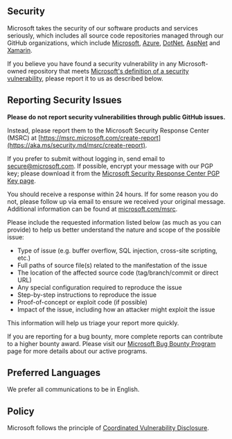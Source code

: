 <!-- BEGIN MICROSOFT SECURITY.MD V0.0.9 BLOCK -->

## Security

Microsoft takes the security of our software products and services seriously, which includes all source code
repositories managed through our GitHub organizations, which
include [Microsoft](https://github.com/Microsoft), [Azure](https://github.com/Azure), [DotNet](https://github.com/dotnet), [AspNet](https://github.com/aspnet)
and [Xamarin](https://github.com/xamarin).

If you believe you have found a security vulnerability in any Microsoft-owned repository that
meets [Microsoft's definition of a security vulnerability](https://aka.ms/security.md/definition), please report it to
us as described below.

## Reporting Security Issues

**Please do not report security vulnerabilities through public GitHub issues.**

Instead, please report them to the Microsoft Security Response Center (MSRC)
at [https://msrc.microsoft.com/create-report](https://aka.ms/security.md/msrc/create-report).

If you prefer to submit without logging in, send email to [secure@microsoft.com](mailto:secure@microsoft.com). If
possible, encrypt your message with our PGP key; please download it from
the [Microsoft Security Response Center PGP Key page](https://aka.ms/security.md/msrc/pgp).

You should receive a response within 24 hours. If for some reason you do not, please follow up via email to ensure we
received your original message. Additional information can be found
at [microsoft.com/msrc](https://www.microsoft.com/msrc).

Please include the requested information listed below (as much as you can provide) to help us better understand the
nature and scope of the possible issue:

* Type of issue (e.g. buffer overflow, SQL injection, cross-site scripting, etc.)
* Full paths of source file(s) related to the manifestation of the issue
* The location of the affected source code (tag/branch/commit or direct URL)
* Any special configuration required to reproduce the issue
* Step-by-step instructions to reproduce the issue
* Proof-of-concept or exploit code (if possible)
* Impact of the issue, including how an attacker might exploit the issue

This information will help us triage your report more quickly.

If you are reporting for a bug bounty, more complete reports can contribute to a higher bounty award. Please visit
our [Microsoft Bug Bounty Program](https://aka.ms/security.md/msrc/bounty) page for more details about our active
programs.

## Preferred Languages

We prefer all communications to be in English.

## Policy

Microsoft follows the principle of [Coordinated Vulnerability Disclosure](https://aka.ms/security.md/cvd).

<!-- END MICROSOFT SECURITY.MD BLOCK -->
